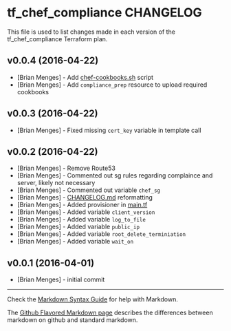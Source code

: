 tf_chef_compliance CHANGELOG
========================

This file is used to list changes made in each version of the tf_chef_compliance Terraform plan.

v0.0.4 (2016-04-22)
-------------------
- [Brian Menges] - Add [chef-cookbooks.sh](files/chef-cookbooks.sh) script
- [Brian Menges] - Add `compliance_prep` resource to upload required cookbooks

v0.0.3 (2016-04-22)
-------------------
- [Brian Menges] - Fixed missing `cert_key` variable in template call

v0.0.2 (2016-04-22)
-------------------
- [Brian Menges] - Remove Route53
- [Brian Menges] - Commented out sg rules regarding complaince and server, likely not necessary
- [Brian Menges] - Commented out variable `chef_sg`
- [Brian Menges] - [CHANGELOG.md](CHANGELOG.md) reformatting
- [Brian Menges] - Added provisioner in [main.tf](main.tf)
- [Brian Menges] - Added variable `client_version`
- [Brian Menges] - Added variable `log_to_file`
- [Brian Menges] - Added variable `public_ip`
- [Brian Menges] - Added variable `root_delete_terminiation`
- [Brian Menges] - Added variable `wait_on`

v0.0.1 (2016-04-01)
-------------------
- [Brian Menges] - initial commit

- - -
Check the [Markdown Syntax Guide](http://daringfireball.net/projects/markdown/syntax) for help with Markdown.

The [Github Flavored Markdown page](http://github.github.com/github-flavored-markdown/) describes the differences between markdown on github and standard markdown.
